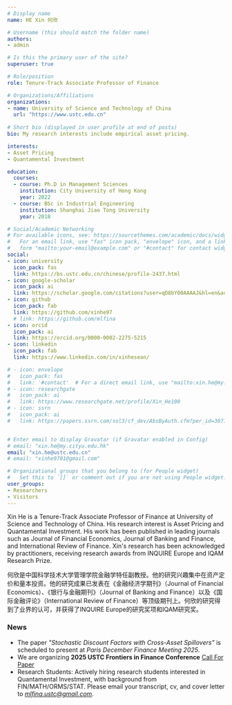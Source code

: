 ```yaml
---
# Display name
name: HE Xin 何欣 

# Username (this should match the folder name)
authors:
- admin

# Is this the primary user of the site?
superuser: true

# Role/position
role: Tenure-Track Associate Professor of Finance

# Organizations/Affiliations
organizations:
- name: University of Science and Technology of China
  url: "https://www.ustc.edu.cn"
  
# Short bio (displayed in user profile at end of posts)
bio: My research interests include empirical asset pricing.

interests:
- Asset Pricing
- Quantamental Investment

education:
  courses:
  - course: Ph.D in Management Sciences
    institution: City University of Hong Kong
    year: 2022
  - course: BSc in Industrial Engineering
    institution: Shanghai Jiao Tong University
    year: 2018

# Social/Academic Networking
# For available icons, see: https://sourcethemes.com/academic/docs/widgets/#icons
#   For an email link, use "fas" icon pack, "envelope" icon, and a link in the
#   form "mailto:your-email@example.com" or "#contact" for contact widget.
social:
- icon: university
  icon_pack: fas
  link: https://bs.ustc.edu.cn/chinese/profile-2437.html
- icon: google-scholar
  icon_pack: ai
  link: https://scholar.google.com/citations?user=qD8bY00AAAAJ&hl=en&authuser=2
- icon: github
  icon_pack: fab
  link: https://github.com/xinhe97
  # link: https://github.com/mlfina
- icon: orcid
  icon_pack: ai
  link: https://orcid.org/0000-0002-2275-5215
- icon: linkedin
  icon_pack: fab
  link: https://www.linkedin.com/in/xinhesean/

# - icon: envelope
#   icon_pack: fas
#   link: '#contact'  # For a direct email link, use "mailto:xin.he@my.cityu.edu.hk".
# - icon: researchgate
#   icon_pack: ai
#   link: https://www.researchgate.net/profile/Xin_He100
# - icon: ssrn
#   icon_pack: ai
#   link: https://papers.ssrn.com/sol3/cf_dev/AbsByAuth.cfm?per_id=3071233


# Enter email to display Gravatar (if Gravatar enabled in Config)
# email: "xin.he@my.cityu.edu.hk"
email: "xin.he@ustc.edu.cn"
# email: "xinhe9701@gmail.com"

# Organizational groups that you belong to (for People widget)
#   Set this to `[]` or comment out if you are not using People widget.  
user_groups:
- Researchers
- Visitors
---
```


Xin He is a Tenure-Track Associate Professor of Finance at University of Science and Technology of China. 
His research interest is Asset Pricing and Quantamental Investment.
His work has been published in leading journals such as Journal of Financial Economics, Journal of Banking and Finance, and International Review of Finance.
Xin's research has been acknowledged by practitioners, receiving research awards from INQUIRE Europe and IQAM Research Prize.

何欣是中国科学技术大学管理学院金融学特任副教授。他的研究兴趣集中在资产定价和量本投资。他的研究成果已发表在《金融经济学期刊》（Journal of Financial Economics）、《银行与金融期刊》（Journal of Banking and Finance）以及《国际金融评论》（International Review of Finance）等顶级期刊上。何欣的研究得到了业界的认可，并获得了INQUIRE Europe的研究奖项和IQAM研究奖。

### News

- The paper *"Stochastic Discount Factors with Cross-Asset Spillovers"* is scheduled to present at *Paris December Finance Meeting 2025*.
- We are organizing **2025 USTC Frontiers in Finance Conference** [Call For Paper](https://afc-ustc.org)
- Research Students: 
Actively hiring research students interested in Quantamental Investment, 
with background from FIN/MATH/ORMS/STAT. 
Please email your transcript, cv, and cover letter to *mlfina.ustc@gmail.com*.
